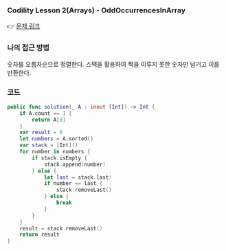 ### Codility Lesson 2(Arrays) - OddOccurrencesInArray
👉 [문제 링크](https://app.codility.com/programmers/lessons/2-arrays/odd_occurrences_in_array/)

### 나의 접근 방법
숫자를 오름차순으로 정렬한다. 스택을 활용하여 짝을 이루지 못한 숫자만 남기고 이를 반환한다.

### 코드

```swift
public func solution(_ A : inout [Int]) -> Int {
    if A.count == 1 {
        return A[0]
    }
    var result = 0
    let numbers = A.sorted()
    var stack = [Int]()
    for number in numbers {
        if stack.isEmpty {
            stack.append(number)
        } else {
            let last = stack.last!
            if number == last {
                stack.removeLast()
            } else {
                break
            }
        }
    }
    result = stack.removeLast()
    return result
}
```
